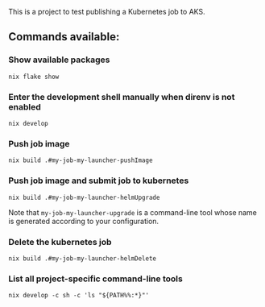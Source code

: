 This is a project to test publishing a Kubernetes job to AKS.

## Commands available:

### Show available packages

```
nix flake show
```

### Enter the development shell manually when direnv is not enabled

```
nix develop
```

### Push job image
```
nix build .#my-job-my-launcher-pushImage
```

### Push job image and submit job to kubernetes

```
nix build .#my-job-my-launcher-helmUpgrade
```

Note that `my-job-my-launcher-upgrade` is a command-line tool whose name is generated according to your configuration.

### Delete the kubernetes job

```
nix build .#my-job-my-launcher-helmDelete
```

### List all project-specific command-line tools

```
nix develop -c sh -c 'ls "${PATH%%:*}"'
```
